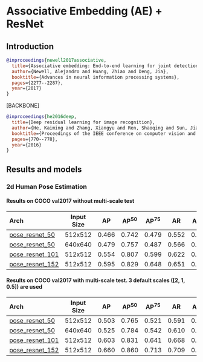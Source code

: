 # Associative Embedding (AE) + ResNet

## Introduction

<!-- [ALGORITHM] -->

```bibtex
@inproceedings{newell2017associative,
  title={Associative embedding: End-to-end learning for joint detection and grouping},
  author={Newell, Alejandro and Huang, Zhiao and Deng, Jia},
  booktitle={Advances in neural information processing systems},
  pages={2277--2287},
  year={2017}
}
```

[BACKBONE]

```bibtex
@inproceedings{he2016deep,
  title={Deep residual learning for image recognition},
  author={He, Kaiming and Zhang, Xiangyu and Ren, Shaoqing and Sun, Jian},
  booktitle={Proceedings of the IEEE conference on computer vision and pattern recognition},
  pages={770--778},
  year={2016}
}
```

## Results and models

### 2d Human Pose Estimation

#### Results on COCO val2017 without multi-scale test

| Arch                                                                     | Input Size |  AP   | AP<sup>50</sup> | AP<sup>75</sup> |  AR   | AR<sup>50</sup> |                                               ckpt                                                |                                             log                                              |
| :----------------------------------------------------------------------- | :--------: | :---: | :-------------: | :-------------: | :---: | :-------------: | :-----------------------------------------------------------------------------------------------: | :------------------------------------------------------------------------------------------: |
| [pose_resnet_50](/configs/bottom_up/resnet/coco/res50_coco_512x512.py)   |  512x512   | 0.466 |      0.742      |      0.479      | 0.552 |      0.797      | [ckpt](https://download.openmmlab.com/mmpose/bottom_up/res50_coco_512x512-5521bead_20200816.pth)  | [log](https://download.openmmlab.com/mmpose/bottom_up/res50_coco_512x512_20200816.log.json)  |
| [pose_resnet_50](/configs/bottom_up/resnet/coco/res50_coco_640x640.py)   |  640x640   | 0.479 |      0.757      |      0.487      | 0.566 |      0.810      | [ckpt](https://download.openmmlab.com/mmpose/bottom_up/res50_coco_640x640-2046f9cb_20200822.pth)  | [log](https://download.openmmlab.com/mmpose/bottom_up/res50_coco_640x640_20200822.log.json)  |
| [pose_resnet_101](/configs/bottom_up/resnet/coco/res101_coco_512x512.py) |  512x512   | 0.554 |      0.807      |      0.599      | 0.622 |      0.841      | [ckpt](https://download.openmmlab.com/mmpose/bottom_up/res101_coco_512x512-e0c95157_20200816.pth) | [log](https://download.openmmlab.com/mmpose/bottom_up/res101_coco_512x512_20200816.log.json) |
| [pose_resnet_152](/configs/bottom_up/resnet/coco/res152_coco_512x512.py) |  512x512   | 0.595 |      0.829      |      0.648      | 0.651 |      0.856      | [ckpt](https://download.openmmlab.com/mmpose/bottom_up/res152_coco_512x512-364eb38d_20200822.pth) | [log](https://download.openmmlab.com/mmpose/bottom_up/res152_coco_512x512_20200822.log.json) |

#### Results on COCO val2017 with multi-scale test. 3 default scales (\[2, 1, 0.5\]) are used

| Arch                                                                     | Input Size |  AP   | AP<sup>50</sup> | AP<sup>75</sup> |  AR   | AR<sup>50</sup> |                                               ckpt                                                |                                             log                                              |
| :----------------------------------------------------------------------- | :--------: | :---: | :-------------: | :-------------: | :---: | :-------------: | :-----------------------------------------------------------------------------------------------: | :------------------------------------------------------------------------------------------: |
| [pose_resnet_50](/configs/bottom_up/resnet/coco/res50_coco_512x512.py)   |  512x512   | 0.503 |      0.765      |      0.521      | 0.591 |      0.821      | [ckpt](https://download.openmmlab.com/mmpose/bottom_up/res50_coco_512x512-5521bead_20200816.pth)  | [log](https://download.openmmlab.com/mmpose/bottom_up/res50_coco_512x512_20200816.log.json)  |
| [pose_resnet_50](/configs/bottom_up/resnet/coco/res50_coco_640x640.py)   |  640x640   | 0.525 |      0.784      |      0.542      | 0.610 |      0.832      | [ckpt](https://download.openmmlab.com/mmpose/bottom_up/res50_coco_640x640-2046f9cb_20200822.pth)  | [log](https://download.openmmlab.com/mmpose/bottom_up/res50_coco_640x640_20200822.log.json)  |
| [pose_resnet_101](/configs/bottom_up/resnet/coco/res101_coco_512x512.py) |  512x512   | 0.603 |      0.831      |      0.641      | 0.668 |      0.870      | [ckpt](https://download.openmmlab.com/mmpose/bottom_up/res101_coco_512x512-e0c95157_20200816.pth) | [log](https://download.openmmlab.com/mmpose/bottom_up/res101_coco_512x512_20200816.log.json) |
| [pose_resnet_152](/configs/bottom_up/resnet/coco/res152_coco_512x512.py) |  512x512   | 0.660 |      0.860      |      0.713      | 0.709 |      0.889      | [ckpt](https://download.openmmlab.com/mmpose/bottom_up/res152_coco_512x512-364eb38d_20200822.pth) | [log](https://download.openmmlab.com/mmpose/bottom_up/res152_coco_512x512_20200822.log.json) |
